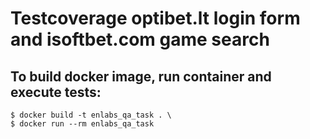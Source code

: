 # Testcoverage optibet.lt login form and isoftbet.com game search
## To build docker image, run container and execute tests:
```
$ docker build -t enlabs_qa_task . \
$ docker run --rm enlabs_qa_task
```
